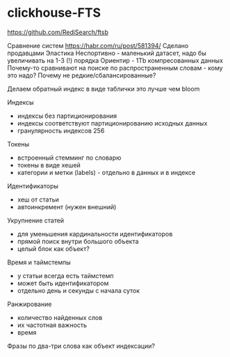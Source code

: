 # clickhouse-FTS

https://github.com/RediSearch/ftsb

Сравнение систем https://habr.com/ru/post/581394/
Сделано продавцами Эластика
Неспортивно - маленький датасет, надо бы увеличивать на 1-3 (!) порядка
Ориентир - 1Tb компресованных данных
Почему-то сравнивают на поиске по распространенным словам - кому это надо? Почему не редкие/сбалансированные?

Делаем обратный индекс в виде таблички это лучше чем bloom

Индексы
- индексы без партиционирования
- индексы соответствуют партиционированию исходных данных
- гранулярность индексов 256

Токены
- встроенный стемминг по словарю
- токены в виде хешей
- категории и метки (labels) - отдельно в данных и в индексе

Идентификаторы
- хеш от статьи
- автоинкремент (нужен внешний)

Укрупнение статей 
- для уменьшения кардинальности идентификаторов
- прямой поиск внутри большого объекта
- целый блок как объект?

Время и таймстемпы
- у статьи всегда есть таймстемп
- может быть идентификатором
- отдельно день и секунды с начала суток  

Ранжирование
- количество найденных слов
- их частотная важность
- время


Фразы по два-три слова как объект индексации?